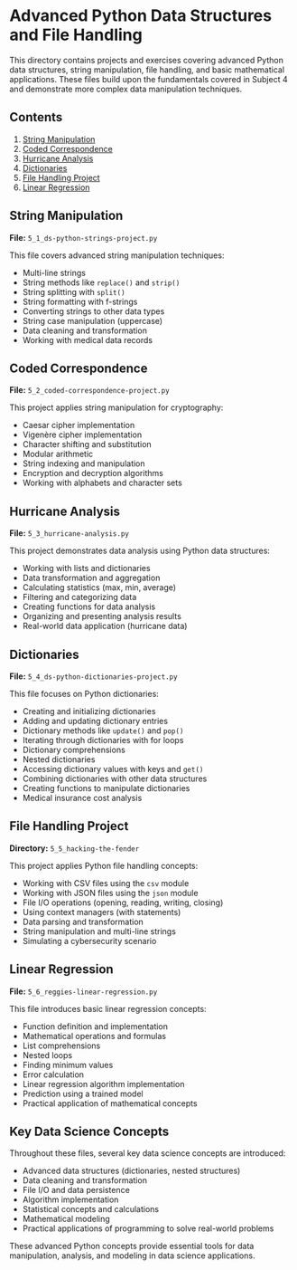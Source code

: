 # Advanced Python Data Structures and File Handling

This directory contains projects and exercises covering advanced Python data structures, string manipulation, file handling, and basic mathematical applications. These files build upon the fundamentals covered in Subject 4 and demonstrate more complex data manipulation techniques.

## Contents

1. [String Manipulation](#string-manipulation)
2. [Coded Correspondence](#coded-correspondence)
3. [Hurricane Analysis](#hurricane-analysis)
4. [Dictionaries](#dictionaries)
5. [File Handling Project](#file-handling-project)
6. [Linear Regression](#linear-regression)

## String Manipulation

**File:** `5_1_ds-python-strings-project.py`

This file covers advanced string manipulation techniques:
- Multi-line strings
- String methods like `replace()` and `strip()`
- String splitting with `split()`
- String formatting with f-strings
- Converting strings to other data types
- String case manipulation (uppercase)
- Data cleaning and transformation
- Working with medical data records

## Coded Correspondence

**File:** `5_2_coded-correspondence-project.py`

This project applies string manipulation for cryptography:
- Caesar cipher implementation
- Vigenère cipher implementation
- Character shifting and substitution
- Modular arithmetic
- String indexing and manipulation
- Encryption and decryption algorithms
- Working with alphabets and character sets

## Hurricane Analysis

**File:** `5_3_hurricane-analysis.py`

This project demonstrates data analysis using Python data structures:
- Working with lists and dictionaries
- Data transformation and aggregation
- Calculating statistics (max, min, average)
- Filtering and categorizing data
- Creating functions for data analysis
- Organizing and presenting analysis results
- Real-world data application (hurricane data)

## Dictionaries

**File:** `5_4_ds-python-dictionaries-project.py`

This file focuses on Python dictionaries:
- Creating and initializing dictionaries
- Adding and updating dictionary entries
- Dictionary methods like `update()` and `pop()`
- Iterating through dictionaries with for loops
- Dictionary comprehensions
- Nested dictionaries
- Accessing dictionary values with keys and `get()`
- Combining dictionaries with other data structures
- Creating functions to manipulate dictionaries
- Medical insurance cost analysis

## File Handling Project

**Directory:** `5_5_hacking-the-fender`

This project applies Python file handling concepts:
- Working with CSV files using the `csv` module
- Working with JSON files using the `json` module
- File I/O operations (opening, reading, writing, closing)
- Using context managers (with statements)
- Data parsing and transformation
- String manipulation and multi-line strings
- Simulating a cybersecurity scenario

## Linear Regression

**File:** `5_6_reggies-linear-regression.py`

This file introduces basic linear regression concepts:
- Function definition and implementation
- Mathematical operations and formulas
- List comprehensions
- Nested loops
- Finding minimum values
- Error calculation
- Linear regression algorithm implementation
- Prediction using a trained model
- Practical application of mathematical concepts

## Key Data Science Concepts

Throughout these files, several key data science concepts are introduced:
- Advanced data structures (dictionaries, nested structures)
- Data cleaning and transformation
- File I/O and data persistence
- Algorithm implementation
- Statistical concepts and calculations
- Mathematical modeling
- Practical applications of programming to solve real-world problems

These advanced Python concepts provide essential tools for data manipulation, analysis, and modeling in data science applications.
